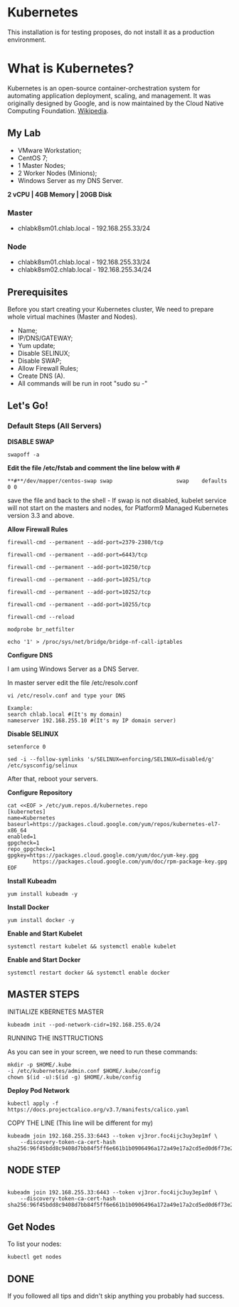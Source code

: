 # Kubernetes

This installation is for testing proposes, do not install it as a production environment.

# What is Kubernetes?

Kubernetes is an open-source container-orchestration system for automating application deployment, scaling, and management. It was originally designed by Google, and is now maintained by the Cloud Native Computing Foundation. [Wikipedia](https://en.wikipedia.org/wiki/Kubernetes).

## My Lab

* VMware Workstation;
* CentOS 7;
* 1 Master Nodes;
* 2 Worker Nodes (Minions);
* Windows Server as my DNS Server.

**2 vCPU | 4GB Memory | 20GB Disk**

  ### Master
  
  * chlabk8sm01.chlab.local - 192.168.255.33/24
 
  ### Node

  * chlabk8sm01.chlab.local - 192.168.255.33/24
  * chlabk8sm02.chlab.local - 192.168.255.34/24

## Prerequisites 
Before you start creating your Kubernetes cluster, We need to prepare whole virtual machines (Master and Nodes).

* Name;
* IP/DNS/GATEWAY;
* Yum update;
* Disable SELINUX;
* Disable SWAP;
* Allow Firewall Rules;
* Create DNS (A).
* All commands will be run in root "sudo su -"

## Let's Go!

### Default Steps (All Servers)

**DISABLE SWAP**
```
swapoff -a 
```
**Edit the file /etc/fstab and comment the line below with #**
```
**#**/dev/mapper/centos-swap swap                    swap    defaults        0 0
```
save the file and back to the shell - If swap is not disabled, kubelet service will not start on the masters and nodes, for Platform9 Managed Kubernetes version 3.3 and above.

**Allow Firewall Rules**
```
firewall-cmd --permanent --add-port=2379-2380/tcp

firewall-cmd --permanent --add-port=6443/tcp

firewall-cmd --permanent --add-port=10250/tcp

firewall-cmd --permanent --add-port=10251/tcp

firewall-cmd --permanent --add-port=10252/tcp

firewall-cmd --permanent --add-port=10255/tcp

firewall-cmd --reload

modprobe br_netfilter

echo '1' > /proc/sys/net/bridge/bridge-nf-call-iptables
```
**Configure DNS**

I am using Windows Server as a DNS Server.

In master server edit the file /etc/resolv.conf
```
vi /etc/resolv.conf and type your DNS

Example:
search chlab.local #(It's my domain)
nameserver 192.168.255.10 #(It's my IP domain server)
```
**Disable SELINUX**
```
setenforce 0

sed -i --follow-symlinks 's/SELINUX=enforcing/SELINUX=disabled/g' /etc/sysconfig/selinux
```
After that, reboot your servers.

**Configure Repository**
```
cat <<EOF > /etc/yum.repos.d/kubernetes.repo
[kubernetes]
name=Kubernetes
baseurl=https://packages.cloud.google.com/yum/repos/kubernetes-el7-x86_64
enabled=1
gpgcheck=1
repo_gpgcheck=1
gpgkey=https://packages.cloud.google.com/yum/doc/yum-key.gpg
        https://packages.cloud.google.com/yum/doc/rpm-package-key.gpg	 
EOF
```
**Install Kubeadm**
```
yum install kubeadm -y
```
**Install Docker**
```
yum install docker -y
```
**Enable and Start Kubelet**
```
systemctl restart kubelet && systemctl enable kubelet
```
**Enable and Start Docker**
 ```
systemctl restart docker && systemctl enable docker
```

## MASTER STEPS
INITIALIZE KBERNETES MASTER

```
kubeadm init --pod-network-cidr=192.168.255.0/24
```
RUNNING THE INSTTRUCTIONS

As you can see in your screen, we need to run these commands:

```
mkdir -p $HOME/.kube
-i /etc/kubernetes/admin.conf $HOME/.kube/config
chown $(id -u):$(id -g) $HOME/.kube/config
```

**Deploy Pod Network**

```
kubectl apply -f https://docs.projectcalico.org/v3.7/manifests/calico.yaml
```

COPY THE LINE (This line will be different for my)

```
kubeadm join 192.168.255.33:6443 --token vj3ror.foc4ijc3uy3ep1mf \
    --discovery-token-ca-cert-hash sha256:96f45bdd8c9408d7bb84f5ff6e661b1b0906496a172a49e17a2cd5ed0d6f73e2
```

## NODE STEP
```

kubeadm join 192.168.255.33:6443 --token vj3ror.foc4ijc3uy3ep1mf \
    --discovery-token-ca-cert-hash sha256:96f45bdd8c9408d7bb84f5ff6e661b1b0906496a172a49e17a2cd5ed0d6f73e2
```
## Get Nodes

To list your nodes:

```
kubectl get nodes
```

## DONE

If you followed all tips and didn't skip anything you probably had success.
